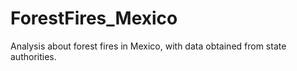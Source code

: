 # ForestFires_Mexico
Analysis about forest fires in Mexico, with data obtained from state authorities.
